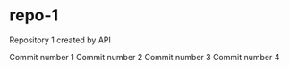 # repo-1
Repository 1 created by API

Commit number 1
Commit number 2
Commit number 3
Commit number 4